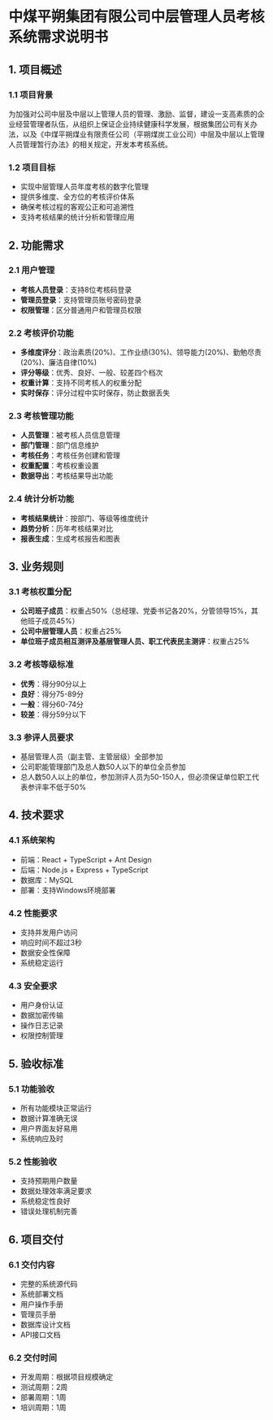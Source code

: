 # 中煤平朔集团有限公司中层管理人员考核系统需求说明书

## 1. 项目概述

### 1.1 项目背景
为加强对公司中层及中层以上管理人员的管理、激励、监督，建设一支高素质的企业经营管理者队伍，从组织上保证企业持续健康科学发展，根据集团公司有关办法，以及《中煤平朔煤业有限责任公司（平朔煤炭工业公司）中层及中层以上管理人员管理暂行办法》的相关规定，开发本考核系统。

### 1.2 项目目标
- 实现中层管理人员年度考核的数字化管理
- 提供多维度、全方位的考核评价体系
- 确保考核过程的客观公正和可追溯性
- 支持考核结果的统计分析和管理应用

## 2. 功能需求

### 2.1 用户管理
- **考核人员登录**：支持8位考核码登录
- **管理员登录**：支持管理员账号密码登录
- **权限管理**：区分普通用户和管理员权限

### 2.2 考核评价功能
- **多维度评分**：政治素质(20%)、工作业绩(30%)、领导能力(20%)、勤勉尽责(20%)、廉洁自律(10%)
- **评分等级**：优秀、良好、一般、较差四个档次
- **权重计算**：支持不同考核人的权重分配
- **实时保存**：评分过程中实时保存，防止数据丢失

### 2.3 考核管理功能
- **人员管理**：被考核人员信息管理
- **部门管理**：部门信息维护
- **考核任务**：考核任务创建和管理
- **权重配置**：考核权重设置
- **数据导出**：考核结果导出功能

### 2.4 统计分析功能
- **考核结果统计**：按部门、等级等维度统计
- **趋势分析**：历年考核结果对比
- **报表生成**：生成考核报告和图表

## 3. 业务规则

### 3.1 考核权重分配
- **公司班子成员**：权重占50%（总经理、党委书记各20%，分管领导15%，其他班子成员45%）
- **公司中层管理人员**：权重占25%
- **单位班子成员相互测评及基层管理人员、职工代表民主测评**：权重占25%

### 3.2 考核等级标准
- **优秀**：得分90分以上
- **良好**：得分75-89分
- **一般**：得分60-74分
- **较差**：得分59分以下

### 3.3 参评人员要求
- 基层管理人员（副主管、主管层级）全部参加
- 公司职能管理部门及总人数50人以下的单位全员参加
- 总人数50人以上的单位，参加测评人员为50-150人，但必须保证单位职工代表参评率不低于50%

## 4. 技术要求

### 4.1 系统架构
- 前端：React + TypeScript + Ant Design
- 后端：Node.js + Express + TypeScript
- 数据库：MySQL
- 部署：支持Windows环境部署

### 4.2 性能要求
- 支持并发用户访问
- 响应时间不超过3秒
- 数据安全性保障
- 系统稳定运行

### 4.3 安全要求
- 用户身份认证
- 数据加密传输
- 操作日志记录
- 权限控制管理

## 5. 验收标准

### 5.1 功能验收
- 所有功能模块正常运行
- 数据计算准确无误
- 用户界面友好易用
- 系统响应及时

### 5.2 性能验收
- 支持预期用户数量
- 数据处理效率满足要求
- 系统稳定性良好
- 错误处理机制完善

## 6. 项目交付

### 6.1 交付内容
- 完整的系统源代码
- 系统部署文档
- 用户操作手册
- 管理员手册
- 数据库设计文档
- API接口文档

### 6.2 交付时间
- 开发周期：根据项目规模确定
- 测试周期：2周
- 部署周期：1周
- 培训周期：1周 